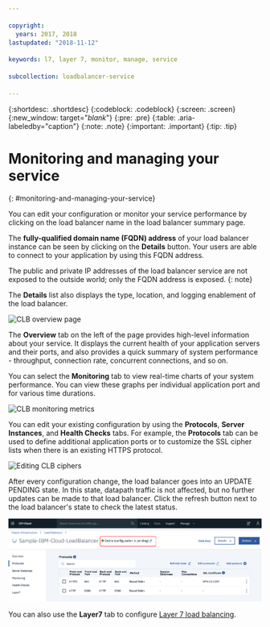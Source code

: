 ```yaml
---

copyright:
  years: 2017, 2018
lastupdated: "2018-11-12"

keywords: l7, layer 7, monitor, manage, service

subcollection: loadbalancer-service

---
```


{:shortdesc: .shortdesc}
{:codeblock: .codeblock}
{:screen: .screen}
{:new_window: target="_blank_"}
{:pre: .pre}
{:table: .aria-labeledby="caption"}
{:note: .note}
{:important: .important}
{:tip: .tip}

# Monitoring and managing your service
{: #monitoring-and-managing-your-service}

You can edit your configuration or monitor your service performance by clicking on the load balancer name in the load balancer summary page.

The **fully-qualified domain name (FQDN) address** of your load balancer instance can be seen by clicking on the **Details** button. Your users are able to connect to your application by using this FQDN address.

The public and private IP addresses of the load balancer service are not exposed to the outside world; only the FQDN address is exposed.
{: note}

The **Details** list also displays the type, location, and logging enablement of the load balancer.

![CLB overview page](images/CLB_overview_page_PUP.png "CLB overview page")

The **Overview** tab on the left of the page provides high-level information about your service. It displays the current health of your application servers and their ports, and also provides a quick summary of system performance - throughput, connection rate, concurrent connections, and so on.

You can select the **Monitoring** tab to view real-time charts of your system performance. You can view these graphs per individual application port and for various time durations.

![CLB monitoring metrics](images/CLB_monitoring_metrics_PUP.png "CLB monitoring metrics")

You can edit your existing configuration by using the **Protocols**, **Server Instances**, and **Health Checks** tabs. For example, the **Protocols** tab can be used to define additional application ports or to customize the SSL cipher lists when there is an existing HTTPS protocol.

![Editing CLB ciphers](images/CLB_ciphers_edit_PUP.png "Editing CLB ciphers")

After every configuration change, the load balancer goes into an UPDATE PENDING state. In this state, datapath traffic is not affected, but no further updates can be made to that load balancer. Click the refresh button next to the load balancer's state to check the latest status.

![CLB configuration pending](images/CLB_configuration_pending_PUP.png "CLB configuration pending")

You can also use the **Layer7** tab to configure [Layer 7 load balancing](/docs/loadbalancer-service?topic=loadbalancer-service-layer-7-load-balancing).
